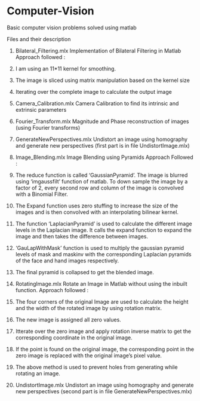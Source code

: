 # Computer-Vision
Basic computer vision problems solved using matlab 

Files and their description 

1. Bilateral_Filtering.mlx
  Implementation of Bilateral Filtering in Matlab 
  Approach followed :
  1. I am using an 11*11 kernel for smoothing.
  2. The image is sliced using matrix manipulation based on the kernel size
  3. Iterating over the complete image to calculate the output image
  
2. Camera_Calibration.mlx
  Camera Calibration to find its intrinsic and extrinsic parameters
  
3. Fourier_Transform.mlx
  Magnitude and Phase reconstruction of images (using Fourier transforms)
  
4. GenerateNewPerspectives.mlx
  Undistort an image using homography and generate new perspectives (first part is in file UndistortImage.mlx)
  
5. Image_Blending.mlx
  Image Blending using Pyramids 
  Approach Followed :
  1. The reduce function is called ‘GaussianPyramid’. The image is blurred using ‘imgaussfilt’ function of matlab. To down sample the        image by a factor of 2, every second row and column of the image is convolved with a Binomial Filter.
  2. The Expand function uses zero stuffing to increase the size of the images and is then convolved with an interpolating bilinear          kernel.
  3. The function ‘LaplacianPyramid’ is used to calculate the different image levels in the Laplacian image. It calls the expand              function to expand the image and then takes the difference between images.
  4. ‘GauLapWithMask’ function is used to multiply the gaussian pyramid levels of mask and maskinv with the corresponding Laplacian           pyramids of the face and hand images respectively.
  5. The final pyramid is collapsed to get the blended image.

6. RotatingImage.mlx 
  Rotate an Image in Matlab without using the inbuilt function.
  Approach followed :
  1. The four corners of the original Image are used to calculate the height and the width of the rotated image by using rotation            matrix.
  2. The new image is assigned all zero values.
  3. Itterate over the zero image and apply rotation inverse matrix to get the corresponding coordinate in the original image.
  4. If the point is found on the original image, the corresponding point in the zero image is replaced with the original image’s pixel      value.
  5. The above method is used to prevent holes from generating while rotating an image.

7. UndistortImage.mlx
  Undistort an image using homography and generate new perspectives (second part is in file GenerateNewPerspectives.mlx)


